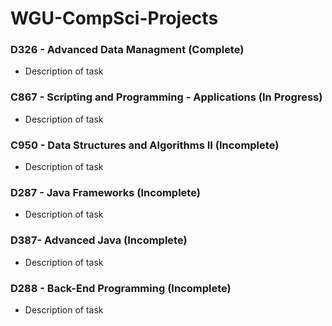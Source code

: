 # WGU-CompSci-Projects

### D326 - Advanced Data Managment (Complete)
- Description of task
    
### C867 - Scripting and Programming - Applications (In Progress)
- Description of task
    
### C950 - Data Structures and Algorithms II (Incomplete)
- Description of task
    
### D287 - Java Frameworks (Incomplete)
- Description of task
    
### D387- Advanced Java (Incomplete)
- Description of task
    
### D288 - Back-End Programming (Incomplete)
- Description of task
